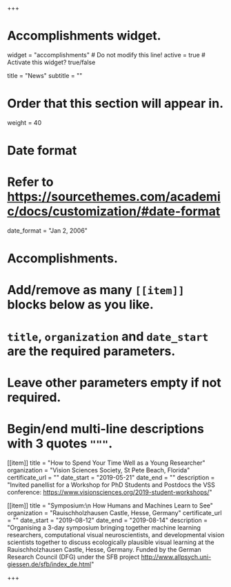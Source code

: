 +++
# Accomplishments widget.
widget = "accomplishments"  # Do not modify this line!
active = true  # Activate this widget? true/false

title = "News"
subtitle = ""

# Order that this section will appear in.
weight = 40

# Date format
#   Refer to https://sourcethemes.com/academic/docs/customization/#date-format
date_format = "Jan 2, 2006"

# Accomplishments.
#   Add/remove as many `[[item]]` blocks below as you like.
#   `title`, `organization` and `date_start` are the required parameters.
#   Leave other parameters empty if not required.
#   Begin/end multi-line descriptions with 3 quotes `"""`.

[[item]]
  title = "How to Spend Your Time Well as a Young Researcher"
  organization = "Vision Sciences Society, St Pete Beach, Florida"
  certificate_url = ""
  date_start = "2019-05-21"
  date_end = ""
  description = "Invited panellist for a Workshop for PhD Students and Postdocs the VSS conference: https://www.visionsciences.org/2019-student-workshops/"
  
[[item]]
  title = "Symposium:\n How Humans and Machines Learn to See"
  organization = "Rauischholzhausen Castle, Hesse, Germany"
  certificate_url = ""
  date_start = "2019-08-12"
  date_end = "2019-08-14"
  description = "Organising a 3-day symposium bringing together machine learning researchers, computational visual neuroscientists, and developmental vision scientists together to discuss ecologically plausible visual learning at the Rauischholzhausen Castle, Hesse, Germany. Funded by the German Research Council (DFG) under the SFB project http://www.allpsych.uni-giessen.de/sfb/index_de.html"

+++
